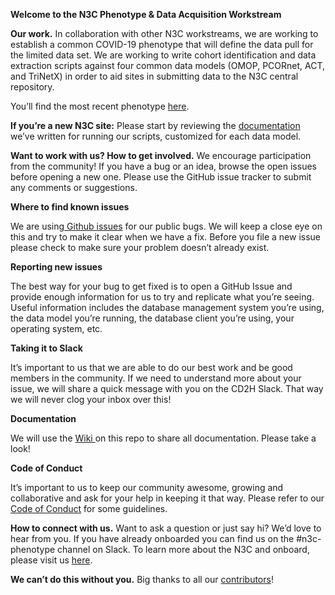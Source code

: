 <!-----
NEW: Your output is on the clipboard!

NEW: Check the "Supress top comment" to remove this info from the output.

Conversion time: 0.498 seconds.


Using this Markdown file:

1. Paste this output into your source file.
2. See the notes and action items below regarding this conversion run.
3. Check the rendered output (headings, lists, code blocks, tables) for proper
   formatting and use a linkchecker before you publish this page.

Conversion notes:

* Docs to Markdown version 1.0β23
* Wed May 13 2020 08:53:57 GMT-0700 (PDT)
* Source doc: Untitled document
----->


**Welcome to the N3C Phenotype & Data Acquisition Workstream**

**Our work.** In collaboration with other N3C workstreams, we are working to establish a common COVID-19 phenotype that will define the data pull for the limited data set.  We are working to write cohort identification and data extraction scripts against four common data models (OMOP, PCORnet, ACT, and TriNetX) in order to aid sites in submitting data to the N3C central repository.

You’ll find the most recent phenotype [here](https://github.com/National-COVID-Cohort-Collaborative/Phenotype_Data_Acquisition/wiki/Latest-Phenotype).

**If you’re a new N3C site:** Please start by reviewing the [documentation ](https://github.com/National-COVID-Cohort-Collaborative/Phenotype_Data_Acquisition/wiki)we’ve written for running our scripts, customized for each data model. 

**Want to work with us? How to get involved.** We encourage participation from the community! If you have a bug or an idea, browse the open issues before opening a new one. Please use the GitHub issue tracker to submit any comments or suggestions.

**Where to find known issues**

We are using[ Github issues](https://github.com/National-COVID-Cohort-Collaborative/Phenotype_Data_Acquisition/issues) for our public bugs. We will keep a close eye on this and try to make it clear when we have a fix. Before you file a new issue please check to make sure your problem doesn’t already exist.

**Reporting new issues**

The best way for your bug to get fixed is to open a GitHub Issue and provide enough information for us to try and replicate what you’re seeing. Useful information includes the database management system you’re using, the data model you’re running, the database client you’re using, your operating system, etc. 

**Taking it to Slack**

It’s important to us that we are able to do our best work and be good members in the community. If we need to understand more about your issue, we will share a quick message with you on the CD2H Slack.  That way we will never clog your inbox over this!

**Documentation**

We will use the [Wiki ](https://github.com/National-COVID-Cohort-Collaborative/Phenotype_Data_Acquisition/wiki)on this repo to share all documentation. Please take a look!

**Code of Conduct**

It’s important to us to keep our community awesome, growing and collaborative and ask for your help in keeping it that way.  Please refer to our [Code of Conduct](https://docs.google.com/document/d/1UOAHAoa0S7U2HFoepACaENKE2Vomr7y2LgPF29AW8zw/edit) for some guidelines. 

**How to connect with us.** Want to ask a question or just say hi? We’d love to hear from you. If you have already onboarded you can find us on the #n3c-phenotype channel on Slack.  To learn more about the N3C and onboard, please visit us [here](https://covid.cd2h.org/N3C). 

**We can’t do this without you.**  Big thanks to all our [contributors](https://github.com/National-COVID-Cohort-Collaborative/Phenotype_Data_Acquisition/graphs/contributors)! 
